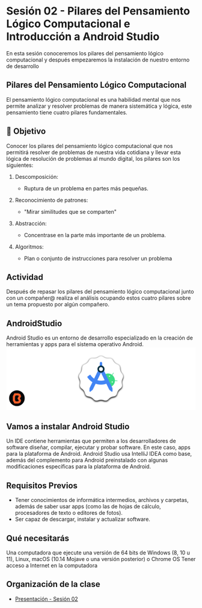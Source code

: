 # Sesión 02 - Pilares del Pensamiento Lógico Computacional  e Introducción a Android Studio

En esta sesión conoceremos los pilares del pensamiento lógico computacional y después empezaremos la instalación de nuestro entorno de desarrollo

## Pilares del Pensamiento Lógico Computacional

El pensamiento lógico computacional es una habilidad mental que nos permite analizar y resolver problemas de manera sistemática y lógica, este pensamiento tiene cuatro pilares fundamentales.

## 🎯 Objetivo

Conocer los pilares del pensamiento lógico computacional que nos permitirá resolver de problemas de nuestra vida cotidiana y llevar esta lógica de resolución de problemas al mundo digital, los pilares son los siguientes: 

1. Descomposición:<br>
    - Ruptura de un problema en partes más pequeñas.

2. Reconocimiento de patrones:<br>
    - "Mirar similitudes que se comparten"

3. Abstracción:<br>
    - Concentrase en la parte más importante de un problema.

4. Algoritmos: <br>
    - Plan o conjunto de instrucciones para resolver un problema

## Actividad

Después de repasar los pilares del pensamiento lógico computacional junto con un compañer@ realiza el análisis ocupando estos cuatro pilares  sobre un tema propuesto por algún compañero.

## AndroidStudio
Android Studio es un entorno de desarrollo especializado en la creación de herramientas y apps para el sistema operativo Android.
![AndroidStudio](img/01.png)

## Vamos a instalar Android Studio

Un IDE contiene herramientas que permiten a los desarrolladores de software diseñar, compilar, ejecutar y probar software. En este caso, apps para la plataforma de Android. Android Studio usa IntelliJ IDEA como base, además del complemento para Android preinstalado con algunas modificaciones específicas para la plataforma de Android.

## Requisitos Previos

* Tener conocimientos de informática intermedios, archivos y carpetas, además de saber usar apps (como las de hojas de cálculo, procesadores de texto o editores de fotos).
* Ser capaz de descargar, instalar y actualizar software.

## Qué necesitarás

Una computadora que ejecute una versión de 64 bits de Windows (8, 10 u 11), Linux, macOS (10.14 Mojave o una versión posterior) o Chrome OS
Tener acceso a Internet en la computadora

## Organización de la clase

- [Presentación - Sesión 02](presentacion/Sesion-01.pptx)